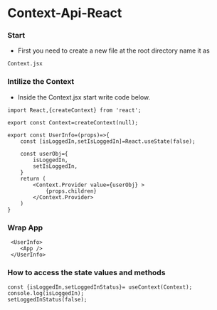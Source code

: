 # Context-Api-React

### Start
- First you need to create a new file at the root directory name it as

``` 
Context.jsx
```

### Intilize the Context

- Inside the Context.jsx start write code below.

``` 
import React,{createContext} from 'react';

export const Context=createContext(null);

export const UserInfo=(props)=>{
    const [isLoggedIn,setIsLoggedIn]=React.useState(false);

    const userObj={
        isLoggedIn,
        setIsLoggedIn,
    }
    return (
        <Context.Provider value={userObj} >
            {props.children}
        </Context.Provider>
    )
}
```

### Wrap App

``` 
 <UserInfo>
    <App />
 </UserInfo>
```

### How to access the state values and methods

```
const {isLoggedIn,setLoggedInStatus}= useContext(Context);
console.log(isLoggedIn); 
setLoggedInStatus(false);

```

